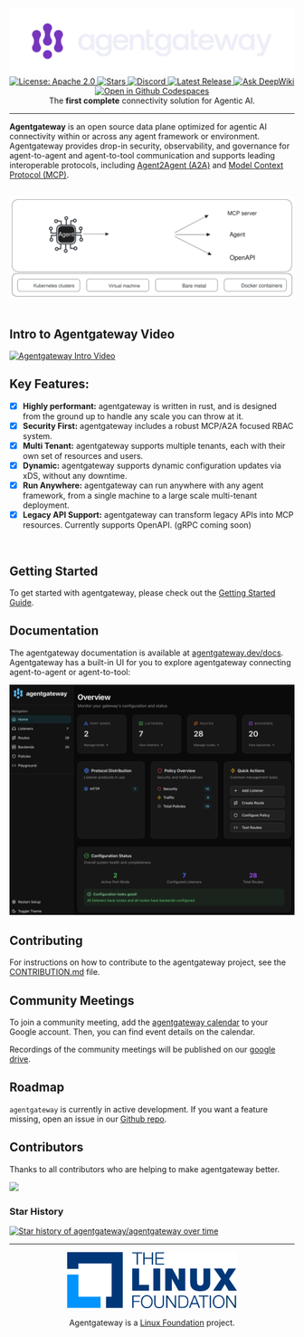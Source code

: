 <div align="center">
  <picture>
    <source media="(prefers-color-scheme: dark)" srcset="https://raw.githubusercontent.com/agentgateway/agentgateway/refs/heads/main/img/banner-light.svg" alt="agentgateway" width="400">
    <source media="(prefers-color-scheme: light)" srcset="https://raw.githubusercontent.com/agentgateway/agentgateway/refs/heads/main/img/banner-dark.svg" alt="agentgateway" width="400">
    <img alt="agentgateway" src="https://raw.githubusercontent.com/agentgateway/agentgateway/refs/heads/main/img/banner-light.svg">
  </picture>
  <div>
    <a href="https://opensource.org/licenses/Apache-2.0">
      <img src="https://img.shields.io/badge/License-Apache2.0-brightgreen.svg?style=flat" alt="License: Apache 2.0">
    </a>
    <a href="https://github.com/agentgateway/agentgateway">
      <img src="https://img.shields.io/github/stars/agentgateway/agentgateway.svg?style=flat&logo=github&label=Stars" alt="Stars">
    </a>
    <a href="https://discord.gg/BdJpzaPjHv">
      <img src="https://img.shields.io/discord/1346225185166065826?style=flat&label=Join%20Discord&color=6D28D9" alt="Discord">
    </a>
    <a href="https://github.com/agentgateway/agentgateway/releases">
      <img src="https://img.shields.io/github/v/release/agentgateway/agentgateway?style=flat&label=Latest%20Release&color=6D28D9" alt="Latest Release">
    </a>
    <a href="https://deepwiki.com/agentgateway/agentgateway"><img src="https://deepwiki.com/badge.svg" alt="Ask DeepWiki"></a>
    <a href='https://codespaces.new/agentgateway/agentgateway'>
      <img src='https://github.com/codespaces/badge.svg' alt='Open in Github Codespaces' style='max-width: 100%;' height="20">
    </a>
  </div>
  <div>
    The <strong>first complete</strong> connectivity solution for Agentic AI.
  </div>
</div>

---

**Agentgateway** is an open source data plane optimized for agentic AI connectivity within or across any agent framework or environment. Agentgateway provides drop-in security, observability, and governance for agent-to-agent and agent-to-tool communication and supports leading interoperable protocols, including [Agent2Agent (A2A)](https://developers.googleblog.com/en/a2a-a-new-era-of-agent-interoperability/) and [Model Context Protocol (MCP)](https://modelcontextprotocol.io/introduction).

<br> 
<div align="center">
  <img alt="agentgateway UI" src="img/architecture.svg" width="600">
</div>
<br>

## Intro to Agentgateway Video

[![Agentgateway Intro Video](https://img.youtube.com/vi/SomP92JWPmE/hqdefault.jpg)](https://youtu.be/SomP92JWPmE)

## Key Features:

- [x] **Highly performant:** agentgateway is written in rust, and is designed from the ground up to handle any scale you can throw at it.
- [x] **Security First:** agentgateway includes a robust MCP/A2A focused RBAC system.
- [x] **Multi Tenant:** agentgateway supports multiple tenants, each with their own set of resources and users.
- [x] **Dynamic:** agentgateway supports dynamic configuration updates via xDS, without any downtime.
- [x] **Run Anywhere:** agentgateway can run anywhere with any agent framework, from a single machine to a large scale multi-tenant deployment.
- [x] **Legacy API Support:** agentgateway can transform legacy APIs into MCP resources. Currently supports OpenAPI. (gRPC coming soon)
<br>

## Getting Started 

To get started with agentgateway, please check out the [Getting Started Guide](https://agentgateway.dev/docs/quickstart).

## Documentation

The agentgateway documentation is available at [agentgateway.dev/docs](https://agentgateway.dev/docs/). Agentgateway has a built-in UI for you to explore agentgateway connecting agent-to-agent or agent-to-tool:

<div align="center">
  <img alt="agentgateway UI" src="img/UI-homepage.png">
</div>

## Contributing

For instructions on how to contribute to the agentgateway project, see the [CONTRIBUTION.md](CONTRIBUTION.md) file.

## Community Meetings
To join a community meeting, add the [agentgateway calendar](https://calendar.google.com/calendar/u/0?cid=Y18zZTAzNGE0OTFiMGUyYzU2OWI1Y2ZlOWNmOWM4NjYyZTljNTNjYzVlOTdmMjdkY2I5ZTZmNmM5ZDZhYzRkM2ZmQGdyb3VwLmNhbGVuZGFyLmdvb2dsZS5jb20) to your Google account. Then, you can find event details on the calendar.

Recordings of the community meetings will be published on our [google drive](https://drive.google.com/drive/folders/138716fESpxLkbd_KkGrUHa6TD7OA2tHs?usp=sharing).

## Roadmap

`agentgateway` is currently in active development. If you want a feature missing, open an issue in our [Github repo](https://github.com/agentgateway/agentgateway/issues).

## Contributors

Thanks to all contributors who are helping to make agentgateway better.

<a href="https://github.com/agentgateway/agentgateway/graphs/contributors">
  <img src="https://contrib.rocks/image?repo=agentgateway/agentgateway" />
</a>

### Star History

<a href="https://www.star-history.com/#agentgateway/agentgateway&Date">
 <picture>
   <source media="(prefers-color-scheme: dark)" srcset="https://api.star-history.com/svg?repos=agentgateway/agentgateway&type=Date&theme=dark" />
   <source media="(prefers-color-scheme: light)" srcset="https://api.star-history.com/svg?repos=agentgateway/agentgateway&type=Date" />
   <img alt="Star history of agentgateway/agentgateway over time" src="https://api.star-history.com/svg?repos=agentgateway/agentgateway&type=Date" />
 </picture>
</a>

---

<div align="center">
    <img src="img/lf-stacked-color.png" width="300" alt="Linux Foundation logo"/>
    <p>Agentgateway is a <a href="https://https://www.linuxfoundation.org/">Linux Foundation</a> project.</p>
</div>
